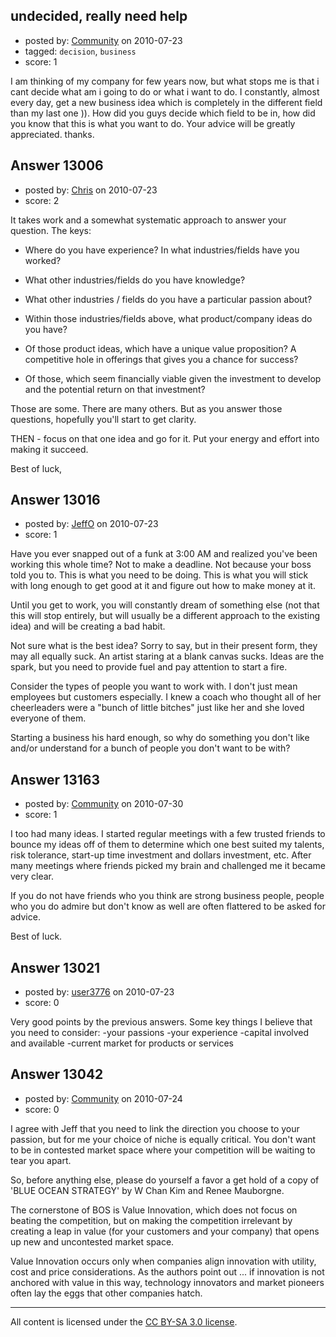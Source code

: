 ## undecided, really need help

- posted by: [Community](https://stackexchange.com/users/-1/-1-community) on 2010-07-23
- tagged: `decision`, `business`
- score: 1

I am thinking of my company for few years now, but what stops me is that i cant decide what am i going to do or what i want to do. I constantly, almost every day, get a new business idea which is completely in the different field than my last one )). How did you guys decide which field to be in, how did you know that this is what you want to do. Your advice will be greatly appreciated. thanks.


## Answer 13006

- posted by: [Chris](https://stackexchange.com/users/-1/412-chris) on 2010-07-23
- score: 2

It takes work and a somewhat systematic approach to answer your question. The keys:

- Where do you have experience? In what industries/fields have you worked?

- What other industries/fields do you have knowledge?

- What other industries / fields do you have a particular passion about?

- Within those industries/fields above, what product/company ideas do you have?

- Of those product ideas, which have a unique value proposition? A competitive hole in offerings that gives you a chance for success?

- Of those, which seem financially viable given the investment to develop and the potential return on that investment?

Those are some. There are many others. But as you answer those questions, hopefully you'll start to get clarity.

THEN - focus on that one idea and go for it. Put your energy and effort into making it succeed. 

Best of luck,



## Answer 13016

- posted by: [JeffO](https://stackexchange.com/users/-1/1796-jeffo) on 2010-07-23
- score: 1

Have you ever snapped out of a funk at 3:00 AM and realized you've been working this whole time? Not to make a deadline. Not because your boss told you to. This is what you need to be doing. This is what you will stick with long enough to get good at it and figure out how to make money at it.

Until you get to work, you will constantly dream of something else (not that this will stop entirely, but will usually be a different approach to the existing idea) and will be creating a bad habit.

Not sure what is the best idea? Sorry to say, but in their present form, they may all equally suck. An artist staring at a blank canvas sucks. Ideas are the spark, but you need to provide fuel and pay attention to start a fire.

Consider the types of people you want to work with. I don't just mean employees but customers especially. I knew a coach who thought all of her cheerleaders were a "bunch of little bitches" just like her and she loved everyone of them.

Starting a business his hard enough, so why do something you don't like and/or understand for a bunch of people you don't want to be with?


## Answer 13163

- posted by: [Community](https://stackexchange.com/users/-1/-1-community) on 2010-07-30
- score: 1

I too had many ideas. I started regular meetings with a few trusted friends to bounce my ideas off of them to determine which one best suited my talents, risk tolerance, start-up time investment and dollars investment, etc. After many meetings where friends picked my brain and challenged me it became very clear.

If you do not have friends who you think are strong business people, people who you do admire but don't know as well are often flattered to be asked for advice. 

Best of luck. 


## Answer 13021

- posted by: [user3776](https://stackexchange.com/users/-1/3776-user3776) on 2010-07-23
- score: 0

<p>Very good points by the previous answers.  Some key things I believe that you need to consider:
-your passions
-your experience
-capital involved and available
-current market for products or services</p>



</p>



## Answer 13042

- posted by: [Community](https://stackexchange.com/users/-1/-1-community) on 2010-07-24
- score: 0

I agree with Jeff that you need to link the direction you choose to your passion, but for me your choice of niche is equally critical. You don't want to be in contested market space where your competition will be waiting to tear you apart.

So, before anything else, please do yourself a favor a get hold of a copy of 'BLUE OCEAN STRATEGY' by W Chan Kim and Renee Mauborgne. 

The cornerstone of BOS is Value Innovation, which does not focus on beating the competition, but on making the competition irrelevant by creating a leap in value (for your customers and your company) that opens up new and uncontested market space.

Value Innovation occurs only when companies align innovation with utility, cost and price considerations. As the authors point out ... if innovation is not anchored with value in this way, technology innovators and market pioneers often lay the eggs that other companies hatch.








---

All content is licensed under the [CC BY-SA 3.0 license](https://creativecommons.org/licenses/by-sa/3.0/).
